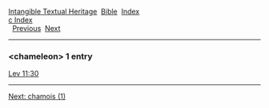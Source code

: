 [Intangible Textual Heritage](../../index)  [Bible](../index) 
[Index](index)   
[c Index](_c_)  
  [Previous](c02018)  [Next](c02020) 

------------------------------------------------------------------------

### &lt;chameleon&gt; 1 entry

[Lev 11:30](../kjv/lev011.htm#030)  

------------------------------------------------------------------------

[Next: chamois (1)](c02020)
